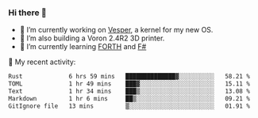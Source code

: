 ### Hi there 👋

<!--
**berkus/berkus** is a ✨ _special_ ✨ repository because its `README.md` (this file) appears on your GitHub profile.

Here are some ideas to get you started:

- 🔭 I’m currently working on ...
- 🌱 I’m currently learning ...
- 👯 I’m looking to collaborate on ...
- 🤔 I’m looking for help with ...
- 💬 Ask me about ...
- 📫 How to reach me: ...
- 😄 Pronouns: ...
- ⚡ Fun fact: ...
-->

- 🔭 I’m currently working on [Vesper](https://github.com/metta-systems/vesper), a kernel for my new OS.
- 🔭 I’m also building a Voron 2.4R2 3D printer.
- 🌱 I’m currently learning [FORTH](http://forth.com/starting-forth/) and [F#](https://fsharpforfunandprofit.com/)

💼 My recent activity:

<!--START_SECTION:waka-->

```txt
Rust             6 hrs 59 mins   ██████████████▓░░░░░░░░░░   58.21 %
TOML             1 hr 49 mins    ███▓░░░░░░░░░░░░░░░░░░░░░   15.11 %
Text             1 hr 34 mins    ███▒░░░░░░░░░░░░░░░░░░░░░   13.08 %
Markdown         1 hr 6 mins     ██▒░░░░░░░░░░░░░░░░░░░░░░   09.21 %
GitIgnore file   13 mins         ▒░░░░░░░░░░░░░░░░░░░░░░░░   01.91 %
```

<!--END_SECTION:waka-->
